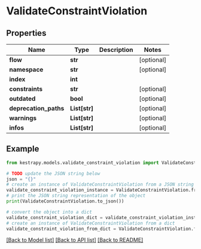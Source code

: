 # ValidateConstraintViolation


## Properties

Name | Type | Description | Notes
------------ | ------------- | ------------- | -------------
**flow** | **str** |  | [optional] 
**namespace** | **str** |  | [optional] 
**index** | **int** |  | 
**constraints** | **str** |  | [optional] 
**outdated** | **bool** |  | [optional] 
**deprecation_paths** | **List[str]** |  | [optional] 
**warnings** | **List[str]** |  | [optional] 
**infos** | **List[str]** |  | [optional] 

## Example

```python
from kestrapy.models.validate_constraint_violation import ValidateConstraintViolation

# TODO update the JSON string below
json = "{}"
# create an instance of ValidateConstraintViolation from a JSON string
validate_constraint_violation_instance = ValidateConstraintViolation.from_json(json)
# print the JSON string representation of the object
print(ValidateConstraintViolation.to_json())

# convert the object into a dict
validate_constraint_violation_dict = validate_constraint_violation_instance.to_dict()
# create an instance of ValidateConstraintViolation from a dict
validate_constraint_violation_from_dict = ValidateConstraintViolation.from_dict(validate_constraint_violation_dict)
```
[[Back to Model list]](../README.md#documentation-for-models) [[Back to API list]](../README.md#documentation-for-api-endpoints) [[Back to README]](../README.md)


